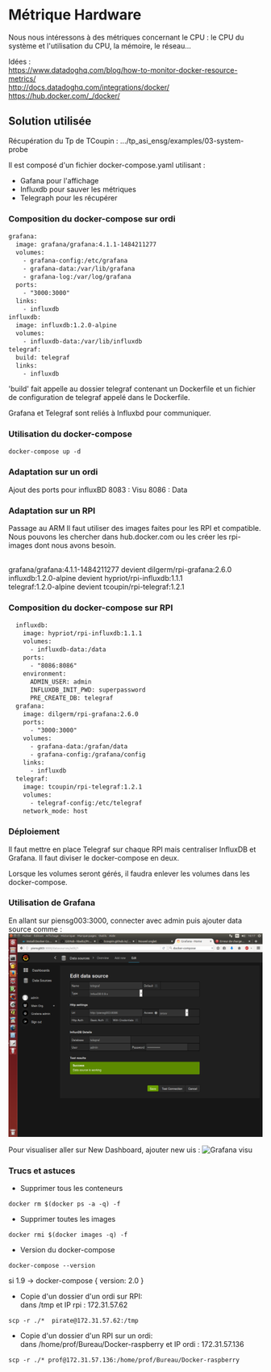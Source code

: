 # Métrique Hardware #

Nous nous intéressons à des métriques concernant le CPU : le CPU du système et l'utilisation du CPU, la mémoire, le réseau...

Idées :
</br>https://www.datadoghq.com/blog/how-to-monitor-docker-resource-metrics/
</br>http://docs.datadoghq.com/integrations/docker/
</br>https://hub.docker.com/_/docker/


## Solution utilisée ##

Récupération du Tp de TCoupin : .../tp_asi_ensg/examples/03-system-probe

Il est composé d'un fichier docker-compose.yaml utilisant :
- Gafana pour l'affichage
- Influxdb pour sauver les métriques
- Telegraph pour les récupérer

### Composition du docker-compose sur ordi ###
```
grafana:
  image: grafana/grafana:4.1.1-1484211277
  volumes:
    - grafana-config:/etc/grafana
    - grafana-data:/var/lib/grafana
    - grafana-log:/var/log/grafana
  ports:
    - "3000:3000"
  links:
    - influxdb
influxdb:
  image: influxdb:1.2.0-alpine
  volumes:
    - influxdb-data:/var/lib/influxdb
telegraf:
  build: telegraf
  links:
    - influxdb
```
'build' fait appelle au dossier telegraf contenant un Dockerfile et un fichier de configuration de telegraf appelé dans le Dockerfile.

Grafana et Telegraf sont reliés à Influxbd pour communiquer.

### Utilisation du docker-compose ###
```
docker-compose up -d
```

### Adaptation sur un ordi ###
Ajout des ports pour influxBD
8083 : Visu
8086 : Data

### Adaptation sur un RPI ###
Passage au ARM
Il faut utiliser des images faites pour les RPI et compatible.
Nous pouvons les chercher dans hub.docker.com ou les créer les rpi-images dont nous avons besoin.

</br>grafana/grafana:4.1.1-1484211277 devient dilgerm/rpi-grafana:2.6.0
</br>influxdb:1.2.0-alpine devient hypriot/rpi-influxdb:1.1.1
</br>telegraf:1.2.0-alpine devient tcoupin/rpi-telegraf:1.2.1

### Composition du docker-compose sur RPI ###
```
  influxdb:
    image: hypriot/rpi-influxdb:1.1.1
    volumes:
      - influxdb-data:/data
    ports:
      - "8086:8086"
    environment:
      ADMIN_USER: admin
      INFLUXDB_INIT_PWD: superpassword
      PRE_CREATE_DB: telegraf
  grafana:
    image: dilgerm/rpi-grafana:2.6.0
    ports:
      - "3000:3000"
    volumes:
      - grafana-data:/grafan/data
      - grafana-config:/grafana/config
    links:
      - influxdb
  telegraf:
    image: tcoupin/rpi-telegraf:1.2.1
    volumes:
      - telegraf-config:/etc/telegraf
    network_mode: host
```

### Déploiement ###

Il faut mettre en place Telegraf sur chaque RPI mais centraliser InfluxDB et Grafana.
Il faut diviser le docker-compose en deux.

Lorsque les volumes seront gérés, il faudra enlever les volumes dans les docker-compose.


### Utilisation de Grafana ###

En allant sur piensg003:3000, connecter avec admin puis ajouter data source comme : 
![Grafana data source](./Images/Grafana_data.png)


Pour visualiser aller sur New Dashboard, ajouter new uis : 
![Grafana visu](/Images/Grafana_visu.png)

### Trucs et astuces ###
- Supprimer tous les conteneurs
```
docker rm $(docker ps -a -q) -f
```
- Supprimer toutes les images
```
docker rmi $(docker images -q) -f
```
- Version du docker-compose
```
docker-compose --version
```
si 1.9 -> docker-compose { version: 2.0 }

- Copie d'un dossier d'un ordi sur RPI:
</br>dans /tmp et IP rpi : 172.31.57.62
```
scp -r ./*  pirate@172.31.57.62:/tmp
```
- Copie d'un dossier d'un RPI sur un ordi:
</br>dans /home/prof/Bureau/Docker-raspberry et IP ordi : 172.31.57.136
```
scp -r ./* prof@172.31.57.136:/home/prof/Bureau/Docker-raspberry
```
